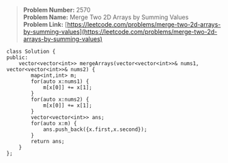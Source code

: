 > **Problem Number:** 2570 <br>
> **Problem Name:** Merge Two 2D Arrays by Summing Values <br>
> **Problem Link:** [https://leetcode.com/problems/merge-two-2d-arrays-by-summing-values](https://leetcode.com/problems/merge-two-2d-arrays-by-summing-values) <br>

    class Solution {
    public:
        vector<vector<int>> mergeArrays(vector<vector<int>>& nums1, vector<vector<int>>& nums2) {
            map<int,int> m;
            for(auto x:nums1) {
                m[x[0]] += x[1];
            }
            for(auto x:nums2) {
                m[x[0]] += x[1];
            }
            vector<vector<int>> ans;
            for(auto x:m) {
                ans.push_back({x.first,x.second});
            }
            return ans;
        }
    };